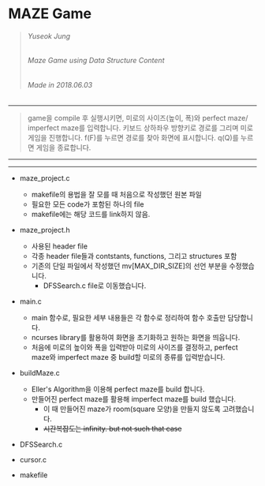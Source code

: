 MAZE Game
==========

> ###### Yuseok Jung
> ###### Maze Game using Data Structure Content
> ###### Made in 2018.06.03
-------------------------------------
> game을 compile 후 실행시키면, 미로의 사이즈(높이, 폭)와 perfect maze/ imperfect maze를 입력합니다. 
> 키보드 상하좌우 방향키로 경로를 그리며 미로 게임을 진행합니다. 
> f(F)를 누르면 경로를 찾아 화면에 표시합니다. 
> q(Q)를 누르면 게임을 종료합니다.

----------------------------------------
----------------------------------------

* maze\_project.c
    - makefile의 용법을 잘 모를 때 처음으로 작성했던 원본 파일
    - 필요한 모든 code가 포함된 하나의 file
    - makefile에는 해당 코드를 link하지 않음.

* maze\_project.h
    - 사용된 header file
    - 각종 header file들과 contstants, functions, 그리고 structures 포함
    - 기존의 단일 파일에서 작성했던 mv[MAX\_DIR\_SIZE]의 선언 부분을 수정했습니다.
        + DFSSearch.c file로 이동했습니다.

* main.c
    - main 함수로, 필요한 세부 내용들은 각 함수로 정리하여 함수 호출만 담당합니다.
    - ncurses library를 활용하여 화면을 초기화하고 원하는 화면을 띄웁니다.
    - 처음에 미로의 높이와 폭을 입력받아 미로의 사이즈를 결정하고, perfect maze와 imperfect maze 중 build할 미로의 종류를 입력받습니다.

* buildMaze.c
    - Eller's Algorithm을 이용해 perfect maze를 build 합니다.
    - 만들어진 perfect maze를 활용해 imperfect maze를 build 했습니다.
        + 이 때 만들어진 maze가 room(square 모양)을 만들지 않도록 고려했습니다.
        + ~~시간복잡도는 infinity. but not such that case~~

* DFSSearch.c

* cursor.c

* makefile

